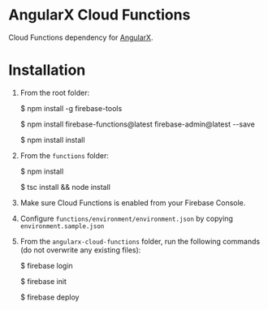 # AngularX Cloud Functions
Cloud Functions dependency for [AngularX](https://github.com/afunworm/AngularX).

# Installation
1. From the root folder:

    $ npm install -g firebase-tools

    $ npm install firebase-functions@latest firebase-admin@latest --save

    $ npm install install

2. From the `functions` folder:

    $ npm install

    $ tsc install && node install

3. Make sure Cloud Functions is enabled from your Firebase Console.
4. Configure `functions/environment/environment.json` by copying `environment.sample.json`
5. From the `angularx-cloud-functions` folder, run the following commands (do not overwrite any existing files):

    $ firebase login

    $ firebase init

    $ firebase deploy